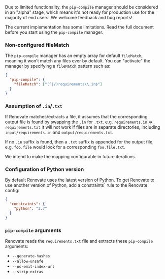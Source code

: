 Due to limited functionality, the `pip-compile` manager should be considered in an "alpha" stage, which means it's not ready for production use for the majority of end users.
We welcome feedback and bug reports!

The current implementation has some limitations.
Read the full document before you start using the `pip-compile` manager.

### Non-configured fileMatch

The `pip-compile` manager has an empty array for default `fileMatch`, meaning it won't match any files ever by default.
You can "activate" the manager by specifying a `fileMatch` pattern such as:

```json
{
  "pip-compile": {
    "fileMatch": ["(^|/)requirements\\.in$"]
  }
}
```

### Assumption of `.in`/`.txt`

If Renovate matches/extracts a file, it assumes that the corresponding output file is found by swapping the `.in` for `.txt`.
e.g. `requirements.in` => `requirements.txt`
It will not work if files are in separate directories, including `input/requirements.in` and `output/requirements.txt`.

If no `.in` suffix is found, then a `.txt` suffix is appended for the output file, e.g. `foo.file` would look for a corresponding `foo.file.txt`.

We intend to make the mapping configurable in future iterations.

### Configuration of Python version

By default Renovate uses the latest version of Python.
To get Renovate to use another version of Python, add a constraints` rule to the Renovate config:

```json
{
  "constraints": {
    "python": "3.7"
  }
}
```

### `pip-compile` arguments

Renovate reads the `requirements.txt` file and extracts these `pip-compile` arguments:

- `--generate-hashes`
- `--allow-unsafe`
- `--no-emit-index-url`
- `--strip-extras`
